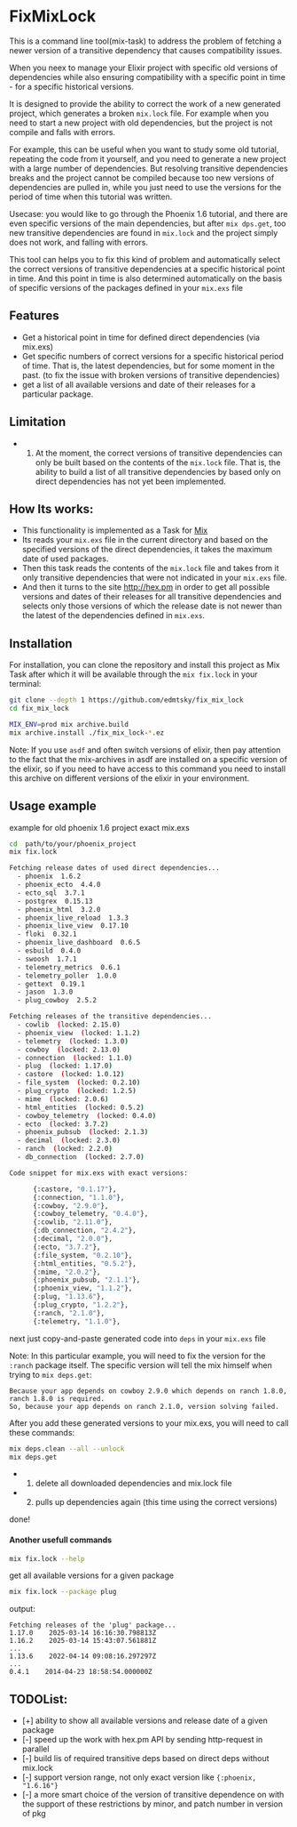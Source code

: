 # FixMixLock

This is a command line tool(mix-task) to address the problem of fetching a newer
version of a transitive dependency that causes compatibility issues.

When you neex to manage your Elixir project with specific old versions of
dependencies while also ensuring compatibility with a specific point in time -
for a specific historical versions.

It is designed to provide the ability to correct the work of a new generated
project, which generates a broken `mix.lock` file. For example when you need
to start a new project with old dependencies, but the project is not compile
and falls with errors.

For example, this can be useful when you want to study some old tutorial,
repeating the code from it yourself, and you need to generate a new project with
a large number of dependencies. But resolving transitive dependencies breaks and
the project cannot be compiled because too new versions of dependencies are
pulled in, while you just need to use the versions for the period of time when
this tutorial was written.

Usecase: you would like to go through the Phoenix 1.6 tutorial, and there are
even specific versions of the main dependencies, but after `mix dps.get`,
too new transitive dependencies are found in `mix.lock` and the project simply
does not work, and falling with errors.

This tool can helps you to fix this kind of problem and automatically select the
correct versions of transitive dependencies at a specific historical point in
time. And this point in time is also determined automatically on the basis of
specific versions of the packages defined in your `mix.exs` file


## Features

- Get a historical point in time for defined direct dependencies (via mix.exs)
- Get specific numbers of correct versions for a specific historical period of
  time. That is, the latest dependencies, but for some moment in the past.
  (to fix the issue with broken versions of transitive dependencies)
- get a list of all available versions and date of their releases for a
  particular package.


## Limitation

- 1. At the moment, the correct versions of transitive dependencies can only be
  built based on the contents of the `mix.lock` file.
  That is, the ability to build a list of all transitive dependencies by based
  only on direct dependencies has not yet been implemented.



## How Its works:

- This functionality is implemented as a Task for [Mix](https://hexdocs.pm/elixir/introduction-to-mix.html)
- Its reads your `mix.exs` file in the current directory and based on the
  specified versions of the direct dependencies, it takes the maximum date of
  used packages.
- Then this task reads the contents of the `mix.lock` file and takes from it
  only transitive dependencies that were not indicated in your `mix.exs` file.
- And then it turns to the site http://hex.pm in order to get all possible
  versions and dates of their releases for all transitive dependencies and
  selects only those versions of which the release date is not newer than
  the latest of the dependencies defined in `mix.exs`.


## Installation

For installation, you can clone the repository and install this project as
Mix Task after which it will be available through the `mix fix.lock` in your
terminal:

```sh
git clone --depth 1 https://github.com/edmtsky/fix_mix_lock
cd fix_mix_lock

MIX_ENV=prod mix archive.build
mix archive.install ./fix_mix_lock-*.ez
```

Note:
If you use `asdf` and often switch versions of elixir, then pay attention to
the fact that the mix-archives in asdf are installed on a specific version of
the elixir, so if you need to have access to this command you need to install
this archive on different versions of the elixir in your environment.


## Usage example

example for old phoenix 1.6 project exact mix.exs

```sh
cd  path/to/your/phoenix_project
mix fix.lock

Fetching release dates of used direct dependencies...
  - phoenix  1.6.2
  - phoenix_ecto  4.4.0
  - ecto_sql  3.7.1
  - postgrex  0.15.13
  - phoenix_html  3.2.0
  - phoenix_live_reload  1.3.3
  - phoenix_live_view  0.17.10
  - floki  0.32.1
  - phoenix_live_dashboard  0.6.5
  - esbuild  0.4.0
  - swoosh  1.7.1
  - telemetry_metrics  0.6.1
  - telemetry_poller  1.0.0
  - gettext  0.19.1
  - jason  1.3.0
  - plug_cowboy  2.5.2

Fetching releases of the transitive dependencies...
  - cowlib  (locked: 2.15.0)
  - phoenix_view  (locked: 1.1.2)
  - telemetry  (locked: 1.3.0)
  - cowboy  (locked: 2.13.0)
  - connection  (locked: 1.1.0)
  - plug  (locked: 1.17.0)
  - castore  (locked: 1.0.12)
  - file_system  (locked: 0.2.10)
  - plug_crypto  (locked: 1.2.5)
  - mime  (locked: 2.0.6)
  - html_entities  (locked: 0.5.2)
  - cowboy_telemetry  (locked: 0.4.0)
  - ecto  (locked: 3.7.2)
  - phoenix_pubsub  (locked: 2.1.3)
  - decimal  (locked: 2.3.0)
  - ranch  (locked: 2.2.0)
  - db_connection  (locked: 2.7.0)

Code snippet for mix.exs with exact versions:

      {:castore, "0.1.17"},
      {:connection, "1.1.0"},
      {:cowboy, "2.9.0"},
      {:cowboy_telemetry, "0.4.0"},
      {:cowlib, "2.11.0"},
      {:db_connection, "2.4.2"},
      {:decimal, "2.0.0"},
      {:ecto, "3.7.2"},
      {:file_system, "0.2.10"},
      {:html_entities, "0.5.2"},
      {:mime, "2.0.2"},
      {:phoenix_pubsub, "2.1.1"},
      {:phoenix_view, "1.1.2"},
      {:plug, "1.13.6"},
      {:plug_crypto, "1.2.2"},
      {:ranch, "2.1.0"},
      {:telemetry, "1.1.0"},
```
next just copy-and-paste generated code into `deps` in your `mix.exs` file

Note:
In this particular example, you will need to fix the version for the `:ranch`
package itself. The specific version will tell the mix himself when trying to
`mix deps.get`:

```
Because your app depends on cowboy 2.9.0 which depends on ranch 1.8.0,
ranch 1.8.0 is required.
So, because your app depends on ranch 2.1.0, version solving failed.
```

After you add these generated versions to your mix.exs, you will need to call
these commands:

```sh
mix deps.clean --all --unlock
mix deps.get
```
- 1. delete all downloaded dependencies and mix.lock file
- 2. pulls up dependencies again (this time using the correct versions)

done!


#### Another usefull commands

```sh
mix fix.lock --help
```

get all available versions for a given package
```sh
mix fix.lock --package plug
```
output:
```
Fetching releases of the 'plug' package...
1.17.0    2025-03-14 16:16:30.798813Z
1.16.2    2025-03-14 15:43:07.561881Z
...
1.13.6    2022-04-14 09:08:16.297297Z
...
0.4.1    2014-04-23 18:58:54.000000Z
```




## TODOList:

- [+] ability to show all available versions and release date of a given package
- [-] speed up the work with hex.pm API by sending http-request in parallel
- [-] build lis of required transitive deps based on direct deps without mix.lock
- [-] support version range, not only exact version like `{:phoenix, "1.6.16"}`
- [-] a more smart choice of the version of transitive dependence on with the
      support of these restrictions by minor, and patch number in version of pkg


